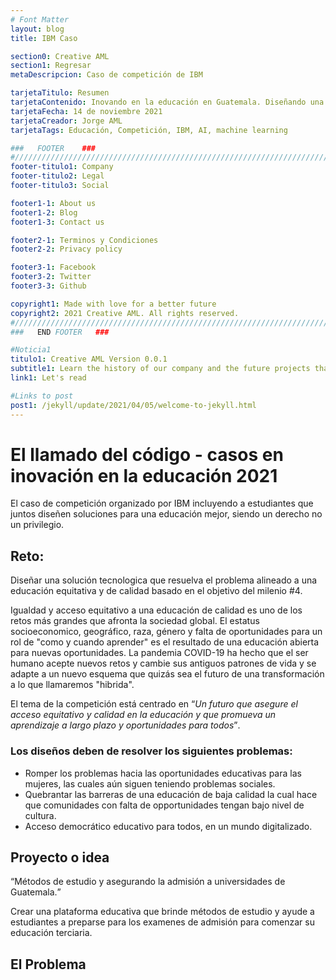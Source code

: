 ```yaml
---
# Font Matter
layout: blog
title: IBM Caso

section0: Creative AML
section1: Regresar
metaDescripcion: Caso de competición de IBM

tarjetaTitulo: Resumen
tarjetaContenido: Inovando en la educación en Guatemala. Diseñando una solución inovativa y tecnologica que ayude a resolver o alinearse al problema de una educación accesible, equitativa y de calidad para todos.
tarjetaFecha: 14 de noviembre 2021
tarjetaCreador: Jorge AML
tarjetaTags: Educación, Competición, IBM, AI, machine learning

###   FOOTER    ###
#//////////////////////////////////////////////////////////////////////////////
footer-titulo1: Company
footer-titulo2: Legal
footer-titulo3: Social

footer1-1: About us
footer1-2: Blog
footer1-3: Contact us

footer2-1: Terminos y Condiciones
footer2-2: Privacy policy

footer3-1: Facebook
footer3-2: Twitter
footer3-3: Github

copyright1: Made with love for a better future
copyright2: 2021 Creative AML. All rights reserved. 
#//////////////////////////////////////////////////////////////////////////////
###   END FOOTER   ###

#Noticia1
titulo1: Creative AML Version 0.0.1
subtitle1: Learn the history of our company and the future projects that we are working on. Many of this projects will be an open source and others for clients will be private, come and check what we have!
link1: Let's read

#Links to post
post1: /jekyll/update/2021/04/05/welcome-to-jekyll.html
---
```

<h1>El llamado del código - casos en inovación en la educación 2021</h1>
<p>El caso de competición organizado por IBM incluyendo a estudiantes que juntos diseñen soluciones para una educación mejor, siendo un derecho no un privilegio.</p>
<h2>Reto:</h2>
<p>Diseñar una solución tecnologica que resuelva el problema alineado a una educación equitativa y de calidad basado en el objetivo del milenio #4.</p>
<p>Igualdad y acceso equitativo a una educación de calidad es uno de los retos más grandes que afronta la sociedad global. El estatus socioeconomico, geográfico, raza, género y falta de oportunidades para un rol de "como y cuando aprender" es el resultado de una educación abierta para nuevas oportunidades. La pandemia COVID-19 ha hecho que el ser humano acepte nuevos retos y cambie sus antiguos patrones de vida y se adapte a un nuevo esquema que quizás sea el futuro de una transformación a lo que llamaremos "hibrida".</p>
<p>El tema de la competición está centrado en <q><i>Un futuro que asegure el acceso equitativo y calidad en la educación y que promueva un aprendizaje a largo plazo y oportunidades para todos</i></q>.</p>
<h3>Los diseños deben de resolver los siguientes problemas:</h3>
<ul>
<li>Romper los problemas hacia las oportunidades educativas para las mujeres, las cuales aún siguen teniendo problemas sociales.</li>
<li>Quebrantar las barreras de una educación de baja calidad la cual hace que comunidades con falta de opportunidades tengan bajo nivel de cultura.</li>
<li>Acceso democrático educativo para todos, en un mundo digitalizado.</li>
</ul>
<h2>Proyecto o idea</h2>
<p><q>Métodos de estudio y asegurando la admisión a universidades de Guatemala.</q></p>
<p>Crear una plataforma educativa que brinde métodos de estudio y ayude a estudiantes a preparse para los examenes de admisión para comenzar su educación terciaria.</p>
<h2>El Problema</h2>
<p></p>